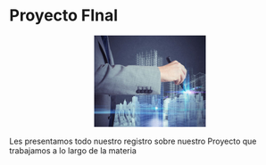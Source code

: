 # **Proyecto FInal**

<p align="center">
    <img src="/docs/Ing_Mecatronica/imgs/pF.jpg" width="200">
</p>

Les presentamos todo nuestro registro sobre nuestro Proyecto que trabajamos a lo largo de la materia 